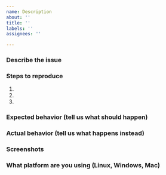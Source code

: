 ```yaml
---
name: Description
about: ''
title: ''
labels: ''
assignees: ''

---
```


<!--- Remove sections that do not apply -->
### Describe the issue

### Steps to reproduce
1. 
2. 
3. 
### Expected behavior (tell us what should happen)

### Actual behavior (tell us what happens instead)

### Screenshots

### What platform are you using (Linux, Windows, Mac)
